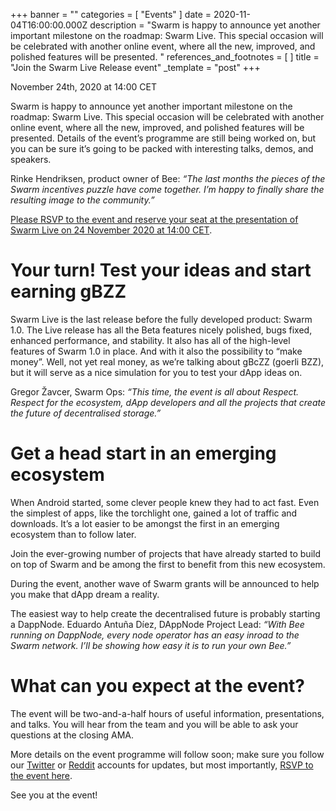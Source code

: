 +++
banner = ""
categories = [ "Events" ]
date = 2020-11-04T16:00:00.000Z
description = "Swarm is happy to announce yet another important milestone on the roadmap: Swarm Live. This special occasion will be celebrated with another online event, where all the new, improved, and polished features will be presented. "
references_and_footnotes = [ ]
title = "Join the Swarm Live Release event"
_template = "post"
+++

November 24th, 2020 at 14:00 CET

Swarm is happy to announce yet another important milestone on the roadmap: Swarm Live. This special occasion will be celebrated with another online event, where all the new, improved, and polished features will be presented. Details of the event’s programme are still being worked on, but you can be sure it’s going to be packed with interesting talks, demos, and speakers.

Rinke Hendriksen, product owner of Bee: _“The last months the pieces of the Swarm incentives puzzle have come together. I’m happy to finally share the resulting image to the community.”_

[Please RSVP to the event and reserve your seat at the presentation of Swarm Live on 24 November 2020 at 14:00 CET](https://swarm-gateways.net/bzz:/live.swarm.eth/).

# Your turn! Test your ideas and start earning gBZZ

Swarm Live is the last release before the fully developed product: Swarm 1.0. The Live release has all the Beta features nicely polished, bugs fixed, enhanced performance, and stability. It also has all of the high-level features of Swarm 1.0 in place. And with it also the possibility to “make money”. Well, not yet real money, as we’re talking about gBcZZ (goerli BZZ), but it will serve as a nice simulation for you to test your dApp ideas on.

Gregor Žavcer, Swarm Ops: _“This time, the event is all about Respect. Respect for the ecosystem, dApp developers and all the projects that create the future of decentralised storage.”_

# Get a head start in an emerging ecosystem

When Android started, some clever people knew they had to act fast. Even the simplest of apps, like the torchlight one, gained a lot of traffic and downloads. It’s a lot easier to be amongst the first in an emerging ecosystem than to follow later.

Join the ever-growing number of projects that have already started to build on top of Swarm and be among the first to benefit from this new ecosystem.

During the event, another wave of Swarm grants will be announced to help you make that dApp dream a reality.

The easiest way to help create the decentralised future is probably starting a DappNode. Eduardo Antuña Díez, DAppNode Project Lead: _“With Bee running on DappNode, every node operator has an easy inroad to the Swarm network. I’ll be showing how easy it is to run your own Bee.”_

# What can you expect at the event?

The event will be two-and-a-half hours of useful information, presentations, and talks. You will hear from the team and you will be able to ask your questions at the closing AMA.

More details on the event programme will follow soon; make sure you follow our [Twitter](https://twitter.com/ethswarm) or [Reddit](https://www.reddit.com/r/ethswarm) accounts for updates, but most importantly, [RSVP to the event here](https://swarm-gateways.net/bzz:/live.swarm.eth/).

See you at the event!
